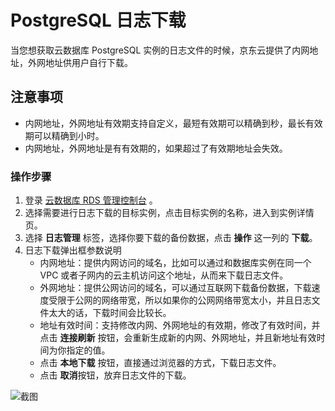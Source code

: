 # PostgreSQL 日志下载
当您想获取云数据库 PostgreSQL 实例的日志文件的时候，京东云提供了内网地址，外网地址供用户自行下载。

## 注意事项
* 内网地址，外网地址有效期支持自定义，最短有效期可以精确到秒，最长有效期可以精确到小时。
* 内网地址，外网地址是有有效期的，如果超过了有效期地址会失效。

### 操作步骤
1. 登录 [云数据库 RDS 管理控制台](https://rds-console.jdcloud.com/database) 。
2. 选择需要进行日志下载的目标实例，点击目标实例的名称，进入到实例详情页。
3. 选择 **日志管理** 标签，选择你要下载的备份数据，点击 **操作** 这一列的 **下载**。
4. 日志下载弹出框参数说明
    * 内网地址：提供内网访问的域名，比如可以通过和数据库实例在同一个 VPC 或者子网内的云主机访问这个地址，从而来下载日志文件。
    * 外网地址：提供公网访问的域名，可以通过互联网下载备份数据，下载速度受限于公网的网络带宽，所以如果你的公网网络带宽太小，并且日志文件太大的话，下载时间会比较长。
    * 地址有效时间：支持修改内网、外网地址的有效期，修改了有效时间，并点击 **连接刷新** 按钮，会重新生成新的内网、外网地址，并且新地址有效时间为你指定的值。
    * 点击 **本地下载** 按钮，直接通过浏览器的方式，下载日志文件。
    * 点击 **取消**按钮，放弃日志文件的下载。

![截图](../../../../../../image/RDS/Log-manager-1.jpg)


